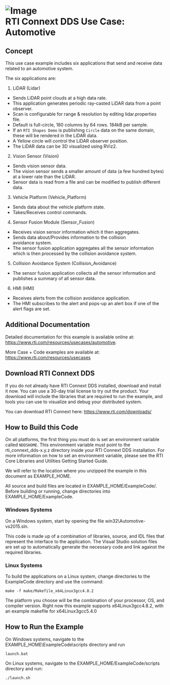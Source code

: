 ![Image](https://www.rti.com/hubfs/RTI_Oct2016/Images/rti-logounit.png)  
 RTI Connext DDS Use Case: Automotive
=====================================

## Concept
This use case example includes six applications that send and receive data
related to an automotive system.

The six applications are:

1. LiDAR (Lidar)
  - Sends LiDAR point clouds at a high data rate.
  - This application generates periodic ray-casted LiDAR data from a point observer.
  - Scan is configurable for range & resolution by editing lidar.properties file.
   - Default is full-circle, 180 columns by 64 rows.  184kB per sample.
  - If an `RTI Shapes Demo` is publishing `Circle` data on the same domain, these will be rendered in the LiDAR data.
   - A Yellow circle will control the LiDAR observer position.
  - The LiDAR data can be 3D visualized using RViz2.
2. Vision Sensor (Vision)
  - Sends vision sensor data.
  - The vision sensor sends a smaller amount of data (a few hundred bytes) at
    a lower rate than the LiDAR.
  - Sensor data is read from a file and can be modified to publish different
    data.
3. Vehicle Platform (Vehicle_Platform)
  - Sends data about the vehicle platform state.
  - Takes/Receives control commands.
4. Sensor Fusion Module (Sensor_Fusion)
  - Receives vision sensor information which it then aggregates.
  - Sends data about/Provides information to the collision  
    avoidance system.
  - The sensor fusion application aggregates all the sensor  information which
    is then processed by the collision avoidance system.
5. Collision Avoidance System (Collision_Avoidance)
  - The sensor fusion application collects all the sensor
    information and publishes a summary of all sensor data.
6. HMI (HMI)
  - Receives alerts from the collision avoidance application.
  - The HMI subscribes to the alert and pops-up an alert box if
    one of the alert flags are set.

## Additional Documentation
Detailed documentation for this example is available online at:
  https://www.rti.com/resources/usecases/automotive.

More Case + Code examples are available at:
  https://www.rti.com/resources/usecases

## Download RTI Connext DDS
If you do not already have RTI Connext DDS installed, download and install it
now. You can use a 30-day trial license to try out the product. Your download
will include the libraries that are required to run the example, and tools you
can use to visualize and debug your distributed system.

You can download RTI Connext here: https://www.rti.com/downloads/

## How to Build this Code
On all platforms, the first thing you must do is set an environment variable
called `NDDSHOME`. This environment variable must point to the
rti_connext_dds-x.y.z directory inside your RTI Connext DDS installation. For
more information on how to set an environment variable, please see the RTI
Core Libraries and Utilities Getting Started Guide.

We will refer to the location where you unzipped the example in this document
as EXAMPLE_HOME.  

All source and build files are located in EXAMPLE_HOME/ExampleCode/.  Before
building or running, change directories into EXAMPLE_HOME/ExampleCode.

### Windows Systems
On a Windows system, start by opening the file win32\Automotive-vs2015.sln.

This code is made up of a combination of libraries, source, and IDL files that
represent the interface to the application. The Visual Studio solution files
are set up to automatically generate the necessary code and link against the
required libraries.

### Linux Systems
To build the applications on a Linux system, change directories to the
ExampleCode directory and use the command:

    make -f make/Makefile_x64Linux3gcc4.8.2

The platform you choose will be the combination of your processor, OS, and
compiler version.  Right now this example supports x64Linux3gcc4.8.2, with
an example makefile for x64Linux3gcc5.4.0

## How to Run the Example
On Windows systems, navigate to the EXAMPLE_HOME\ExampleCode\scripts directory
and run

    launch.bat

On Linux systems, navigate to the EXAMPLE_HOME/ExampleCode/scripts directory
and run:

    ./launch.sh
